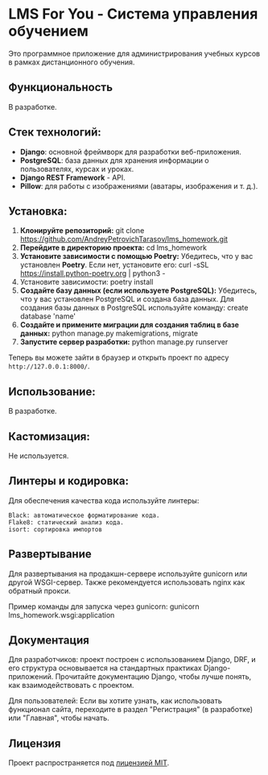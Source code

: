 # LMS For You - Система управления обучением

Это программное приложение для администрирования учебных курсов в рамках дистанционного обучения.

## Функциональность

В разработке.

## Стек технологий:

- **Django**: основной фреймворк для разработки веб-приложения.
- **PostgreSQL**: база данных для хранения информации о пользователях, курсах и уроках.
- **Django REST Framework** - API.
- **Pillow**: для работы с изображениями (аватары, изображения и т. д.).

## Установка:

1. **Клонируйте репозиторий:** git clone https://github.com/AndreyPetrovichTarasov/lms_homework.git
2. **Перейдите в директорию проекта:** cd lms_homework
3. **Установите зависимости с помощью Poetry:** Убедитесь, что у вас установлен **Poetry**. Если нет, установите его: curl -sSL https://install.python-poetry.org | python3 -
4. Установите зависимости: poetry install
5. **Создайте базу данных (если используете PostgreSQL):**
Убедитесь, что у вас установлен PostgreSQL и создана база данных. Для создания базы данных в PostgreSQL используйте команду: create database 'name'
6. **Создайте и примените миграции для создания таблиц в базе данных:** python manage.py makemigrations, migrate
7. **Запустите сервер разработки:** python manage.py runserver

Теперь вы можете зайти в браузер и открыть проект по адресу `http://127.0.0.1:8000/`.

## Использование:

В разработке.

## Кастомизация:

Не используется.

## Линтеры и кодировка:

Для обеспечения качества кода используйте линтеры:

    Black: автоматическое форматирование кода.
    Flake8: статический анализ кода.
    isort: сортировка импортов

## Развертывание

Для развертывания на продакшн-сервере используйте gunicorn или другой WSGI-сервер. Также рекомендуется использовать nginx как обратный прокси.

Пример команды для запуска через gunicorn: gunicorn lms_homework.wsgi:application

## Документация

Для разработчиков: проект построен с использованием Django, DRF, и его структура основывается на стандартных практиках Django-приложений. Прочитайте документацию Django, чтобы лучше понять, как взаимодействовать с проектом.

Для пользователей: Если вы хотите узнать, как использовать функционал сайта, переходите в раздел "Регистрация" (в разработке) или "Главная", чтобы начать.

## Лицензия

Проект распространяется под [лицензией MIT](LICENSE).